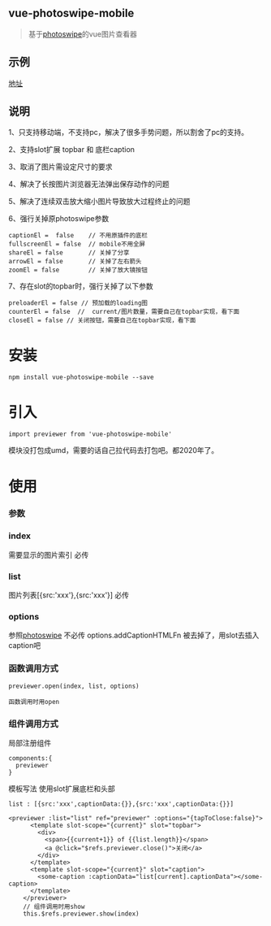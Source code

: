 ## vue-photoswipe-mobile

> 基于[photoswipe](http://photoswipe.com)的vue图片查看器

## 示例  
[地址](https://m.9ji.com/product/comment/38904?type=5) 

## 说明

1、只支持移动端，不支持pc，解决了很多手势问题，所以割舍了pc的支持。

2、支持slot扩展 topbar 和 底栏caption

3、取消了图片需设定尺寸的要求

4、解决了长按图片浏览器无法弹出保存动作的问题

5、解决了连续双击放大缩小图片导致放大过程终止的问题

6、强行关掉原photoswipe参数
````
captionEl =  false    // 不用原插件的底栏
fullscreenEl = false  // mobile不用全屏
shareEl = false       // 关掉了分享
arrowEl = false       // 关掉了左右箭头
zoomEl = false        // 关掉了放大镜按钮
````
7、存在slot的topbar时，强行关掉了以下参数

```
preloaderEl = false // 预加载的loading图
counterEl = false  //  current/图片数量，需要自己在topbar实现，看下面
closeEl = false // 关闭按钮，需要自己在topbar实现，看下面
```

# 安装
```
npm install vue-photoswipe-mobile --save
```
# 引入
```
import previewer from 'vue-photoswipe-mobile'
```
模块没打包成umd，需要的话自己拉代码去打包吧。都2020年了。

# 使用

### 参数


### index 
需要显示的图片索引 必传

### list    
图片列表[{src:'xxx'},{src:'xxx'}] 必传

### options 
参照[photoswipe](http://photoswipe.com) 不必传
options.addCaptionHTMLFn 被去掉了，用slot去插入caption吧

### 函数调用方式
```
previewer.open(index, list, options)

函数调用时用open
```
### 组件调用方式

局部注册组件
```
components:{
  previewer
}
```
模板写法
使用slot扩展底栏和头部
```
list : [{src:'xxx',captionData:{}},{src:'xxx',captionData:{}}]
```
```
<previewer :list="list" ref="previewer" :options="{tapToClose:false}">
      <template slot-scope="{current}" slot="topbar">
        <div>
          <span>{{current+1}} of {{list.length}}</span>
          <a @click="$refs.previewer.close()">关闭</a>
        </div>
      </template>
      <template slot-scope="{current}" slot="caption">
        <some-caption :captionData="list[current].captionData"></some-caption>
      </template>
    </previewer>
    // 组件调用时用show
    this.$refs.previewer.show(index)
```



